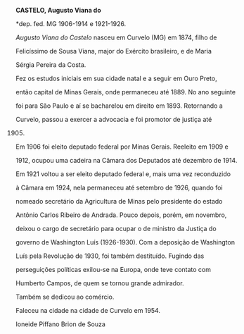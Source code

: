 **CASTELO, Augusto Viana do**



\*dep. fed. MG 1906-1914 e 1921-1926.



*Augusto Viana do Castelo* nasceu em Curvelo (MG) em 1874, filho de

Felicíssimo de Sousa Viana, major do Exército brasileiro, e de Maria

Sérgia Pereira da Costa.



Fez os estudos iniciais em sua cidade natal e a seguir em Ouro Preto,

então capital de Minas Gerais, onde permaneceu até 1889. No ano seguinte

foi para São Paulo e aí se bacharelou em direito em 1893. Retornando a

Curvelo, passou a exercer a advocacia e foi promotor de justiça até

1905.



Em 1906 foi eleito deputado federal por Minas Gerais. Reeleito em 1909 e

1912, ocupou uma cadeira na Câmara dos Deputados até dezembro de 1914.

Em 1921 voltou a ser eleito deputado federal e, mais uma vez reconduzido

à Câmara em 1924, nela permaneceu até setembro de 1926, quando foi

nomeado secretário da Agricultura de Minas pelo presidente do estado

Antônio Carlos Ribeiro de Andrada. Pouco depois, porém, em novembro,

deixou o cargo de secretário para ocupar o de ministro da Justiça do

governo de Washington Luís (1926-1930). Com a deposição de Washington

Luís pela Revolução de 1930, foi também destituído. Fugindo das

perseguições políticas exilou-se na Europa, onde teve contato com

Humberto Campos, de quem se tornou grande admirador.



Também se dedicou ao comércio.



Faleceu na cidade na cidade de Curvelo em 1954.



Ioneide Piffano Brion de Souza




